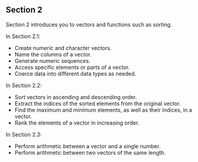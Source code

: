 ## Section 2

Section 2 introduces you to vectors and functions such as sorting.

In Section 2.1: 

* Create numeric and character vectors. 
* Name the columns of a vector. 
* Generate numeric sequences. 
* Access specific elements or parts of a vector.
* Coerce data into different data types as needed. 

In Section 2.2: 

* Sort vectors in ascending and descending order. 
* Extract the indices of the sorted elements from the original vector. 
* Find the maximum and minimum elements, as well as their indices, in a vector. 
* Rank the elements of a vector in increasing order. 

In Section 2.3: 

* Perform arithmetic between a vector and a single number.
* Perform arithmetic between two vectors of the same length. 
